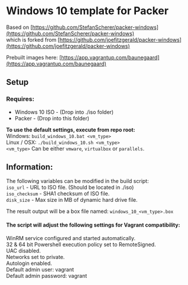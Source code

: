 # Windows 10 template for Packer
Based on [https://github.com/StefanScherer/packer-windows](https://github.com/StefanScherer/packer-windows)  
which is forked from [https://github.com/joefitzgerald/packer-windows](https://github.com/joefitzgerald/packer-windows)

Prebuilt images here: [https://app.vagrantup.com/baunegaard](https://app.vagrantup.com/baunegaard)

## Setup

### Requires:
* Windows 10 ISO - (Drop into ./iso folder)
* Packer - (Drop into this folder)

**To use the default settings, execute from repo root:**  
Windows: ```build_windows_10.bat <vm_type>```  
Linux / OSX: ```./build_windows_10.sh <vm_type>```  
```<vm_type>``` Can be either ```vmware```, ```virtualbox``` or ```parallels```.

## Information:
The following variables can be modified in the build script:  
```iso_url``` - URL to ISO file. (Should be located in ./iso)  
```iso_checksum``` - SHA1 checksum of ISO file.  
```disk_size``` - Max size in MB of dynamic hard drive file.

The result output will be a box file named: ```windows_10_<vm_type>.box```

#### The script will adjust the following settings for Vagrant compatibility:
WinRM service configured and started automatically.  
32 & 64 bit Powershell execution policy set to RemoteSigned.  
UAC disabled.  
Networks set to private.  
Autologin enabled.  
Default admin user: vagrant  
Default admin password: vagrant